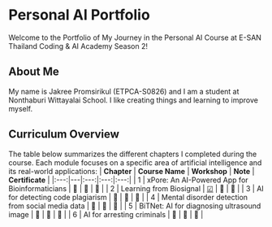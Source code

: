 # Personal AI Portfolio

Welcome to the Portfolio of My Journey in the Personal AI Course at E-SAN Thailand Coding & AI Academy Season 2!

## About Me
My name is Jakree Promsirikul (ETPCA-S0826) and I am a student at Nonthaburi Wittayalai School. I like creating things and learning to improve myself.

## Curriculum Overview
The table below summarizes the different chapters I completed during the course. Each module focuses on a specific area of artificial intelligence and its real-world applications:
| **Chapter** | **Course Name** | **Workshop** | **Note** | **Certificate** |
|:---:|---|:---:|:---:|:---:|
| 1 | xPore: An AI-Powered App for Bioinformaticians | 🔄 | 🔄 | 🔄 |
| 2 | Learning from Biosignal | [☑](https://github.com/Beambeem1/Learning-from-Biosignal.git) | 🔄 | 🔄 |
| 3 | AI for detecting code plagiarism | 🔄 | 🔄 | 🔄 |
| 4 | Mental disorder detection from social media data | 🔄 | 🔄 | 🔄 |
| 5 | BiTNet: AI for diagnosing ultrasound image | 🔄 | 🔄 | 🔄 |
| 6 | AI for arresting criminals | 🔄 | 🔄 | 🔄 |
